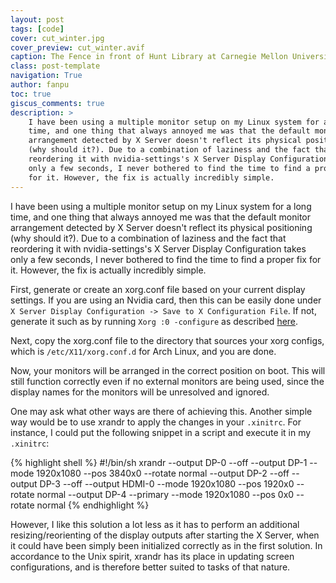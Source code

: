 ```yaml
---
layout: post
tags: [code]
cover: cut_winter.jpg
cover_preview: cut_winter.avif
caption: The Fence in front of Hunt Library at Carnegie Mellon University
class: post-template
navigation: True
author: fanpu
toc: true
giscus_comments: true
description: >
    I have been using a multiple monitor setup on my Linux system for a long
    time, and one thing that always annoyed me was that the default monitor
    arrangement detected by X Server doesn't reflect its physical positioning
    (why should it?). Due to a combination of laziness and the fact that
    reordering it with nvidia-settings's X Server Display Configuration takes
    only a few seconds, I never bothered to find the time to find a proper fix
    for it. However, the fix is actually incredibly simple.
---
```

I have been using a multiple monitor setup on my Linux system for a long time, and one thing that always annoyed me was that the default monitor arrangement detected by X Server doesn't reflect its physical positioning (why should it?). Due to a combination of laziness and the fact that reordering it with nvidia-settings's X Server Display Configuration takes only a few seconds, I never bothered to find the time to find a proper fix for it. However, the fix is actually incredibly simple.

First, generate or create an xorg.conf file based on your current display settings. If you are using an Nvidia card, then this can be easily done under `X Server Display Configuration -> Save to X Configuration File`. If not, generate it such as by running `Xorg :0 -configure` as described [here](https://wiki.archlinux.org/index.php/Xorg#Using_xorg.conf).

Next, copy the xorg.conf file to the directory that sources your xorg configs, which is `/etc/X11/xorg.conf.d` for Arch Linux, and you are done.

Now, your monitors will be arranged in the correct position on boot. This will still function correctly even if no external monitors are being used, since the display names for the monitors will be unresolved and ignored.

One may ask what other ways are there of achieving this. Another simple way would be to use xrandr to apply the changes in your `.xinitrc`. For instance, I could put the following snippet in a script and execute it in my `.xinitrc`:

{% highlight shell %}
#!/bin/sh
xrandr --output DP-0 --off --output DP-1 --mode 1920x1080 --pos 3840x0 --rotate normal --output DP-2 --off --output DP-3 --off --output HDMI-0 --mode 1920x1080 --pos 1920x0 --rotate normal --output DP-4 --primary --mode 1920x1080 --pos 0x0 --rotate normal
{% endhighlight %}

However, I like this solution a lot less as it has to perform an additional resizing/reorienting of the display outputs after starting the X Server, when it could have been simply been initialized correctly as in the first solution. In accordance to the Unix spirit, xrandr has its place in updating screen configurations, and is therefore better suited to tasks of that nature.
